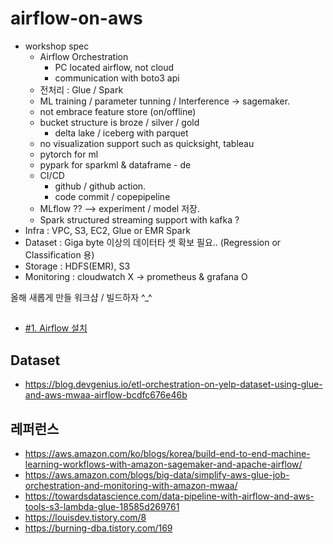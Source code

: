 # airflow-on-aws

* workshop spec
  - Airflow Orchestration
      - PC located airflow, not cloud
      - communication with boto3 api 
  - 전처리 : Glue / Spark
  - ML training / parameter tunning / Interference -> sagemaker.
  - not embrace feature store (on/offline)
  - bucket structure is broze / silver / gold
    - delta lake / iceberg with parquet
  - no visualization support such as quicksight, tableau
  - pytorch for ml
  - pypark for sparkml & dataframe - de
  - CI/CD
      - github / github action.
      - code commit / copepipeline
  - MLflow ?? --> experiment / model 저장.
  - Spark structured streaming support with kafka ? 
* Infra : VPC, S3, EC2, Glue or EMR Spark
* Dataset : Giga byte 이상의 데이터타 셋 확보 필요.. (Regression or Classification 용)
* Storage : HDFS(EMR), S3
* Monitoring : cloudwatch X -> prometheus & grafana O
    
올해 새롭게 만들 워크샵 / 빌드하자 ^_^


## ##

* [#1. Airflow 설치](https://github.com/gnosia93/airflow-on-aws/blob/main/tutorial/airflow-on-pc.md)



## Dataset ##

* https://blog.devgenius.io/etl-orchestration-on-yelp-dataset-using-glue-and-aws-mwaa-airflow-bcdfc676e46b


## 레퍼런스 ##

* https://aws.amazon.com/ko/blogs/korea/build-end-to-end-machine-learning-workflows-with-amazon-sagemaker-and-apache-airflow/
* https://aws.amazon.com/blogs/big-data/simplify-aws-glue-job-orchestration-and-monitoring-with-amazon-mwaa/
* https://towardsdatascience.com/data-pipeline-with-airflow-and-aws-tools-s3-lambda-glue-18585d269761
* https://louisdev.tistory.com/8
* https://burning-dba.tistory.com/169
